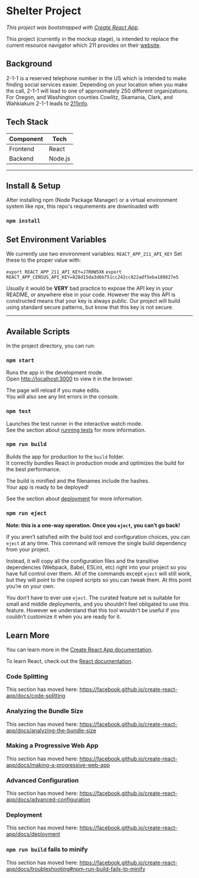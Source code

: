 # Shelter Project
*This project was bootstrapped with [Create React App].*

This project (currently in the mockup stage), is intended to replace the current resource navigator which 211 provides on their [website](https://www.211info.org/).


## Background

2-1-1 is a reserved telephone number in the US which is intended to make finding social services easier. Depending on your location when you make the call, 2-1-1 will lead to one of approximately 250 different organizations. For Oregon, and Washington counties Cowlitz, Skamania, Clark, and Wahkiakum 2-1-1 leads to [211info](https://www.211info.org/).


## Tech Stack

| Component | Tech    |
|-----------|---------|
| Frontend  | React   |
| Backend   | Node.js |

----------------

## Install & Setup

After installing npm (Node Package Manager) or a virtual environment system like npx, this repo's requirements are downloaded with

### `npm install`

## Set Environment Variables

We currently use two environment variables: `REACT_APP_211_API_KEY`
Set these to the proper value with:

`export REACT_APP_211_API_KEY=J7R0W5XK`
`export REACT_APP_CENSUS_API_KEY=828d15da3d6b751cc242cc822adf5eba189827e5`

Usually it would be **VERY** bad practice to expose the API key in your README, or anywhere else in your code. However the way this API is constructed means that your key is always public. Our project will build using standard secure patterns, but know that this key is not secure.

-----------------

## Available Scripts
In the project directory, you can run:

### `npm start`

Runs the app in the development mode.<br>
Open [http://localhost:3000](http://localhost:3000) to view it in the browser.

The page will reload if you make edits.<br>
You will also see any lint errors in the console.

### `npm test`

Launches the test runner in the interactive watch mode.<br>
See the section about [running tests](https://facebook.github.io/create-react-app/docs/running-tests) for more information.

### `npm run build`

Builds the app for production to the `build` folder.<br>
It correctly bundles React in production mode and optimizes the build for the best performance.

The build is minified and the filenames include the hashes.<br>
Your app is ready to be deployed!

See the section about [deployment](https://facebook.github.io/create-react-app/docs/deployment) for more information.

### `npm run eject`

**Note: this is a one-way operation. Once you `eject`, you can’t go back!**

If you aren’t satisfied with the build tool and configuration choices, you can `eject` at any time. This command will remove the single build dependency from your project.

Instead, it will copy all the configuration files and the transitive dependencies (Webpack, Babel, ESLint, etc) right into your project so you have full control over them. All of the commands except `eject` will still work, but they will point to the copied scripts so you can tweak them. At this point you’re on your own.

You don’t have to ever use `eject`. The curated feature set is suitable for small and middle deployments, and you shouldn’t feel obligated to use this feature. However we understand that this tool wouldn’t be useful if you couldn’t customize it when you are ready for it.

## Learn More

You can learn more in the [Create React App documentation](https://facebook.github.io/create-react-app/docs/getting-started).

To learn React, check out the [React documentation](https://reactjs.org/).

### Code Splitting

This section has moved here: https://facebook.github.io/create-react-app/docs/code-splitting

### Analyzing the Bundle Size

This section has moved here: https://facebook.github.io/create-react-app/docs/analyzing-the-bundle-size

### Making a Progressive Web App

This section has moved here: https://facebook.github.io/create-react-app/docs/making-a-progressive-web-app

### Advanced Configuration

This section has moved here: https://facebook.github.io/create-react-app/docs/advanced-configuration

### Deployment

This section has moved here: https://facebook.github.io/create-react-app/docs/deployment

### `npm run build` fails to minify

This section has moved here: https://facebook.github.io/create-react-app/docs/troubleshooting#npm-run-build-fails-to-minify


[Create React App]: https://github.com/facebook/create-react-app
